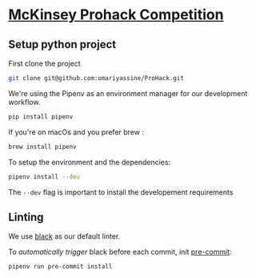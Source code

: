 # [McKinsey Prohack Competition](https://prohack.org/)

## Setup python project

First clone the project

```bash
git clone git@github.com:omariyassine/ProHack.git
```

We're using the Pipenv as an environment manager for our development workflow. 

```bash
pip install pipenv
```

If you're on macOs and you prefer brew :

```bash
brew install pipenv
```

To setup the environment and the dependencies:

```bash
pipenv install --dev
```

The `--dev` flag is important to install the developement requirements

## Linting

We use [black](https://github.com/psf/black) as our default linter.

To *automatically trigger* black before each commit, init [pre-commit](https://pre-commit.com/):

```bash
pipenv run pre-commit install
```
